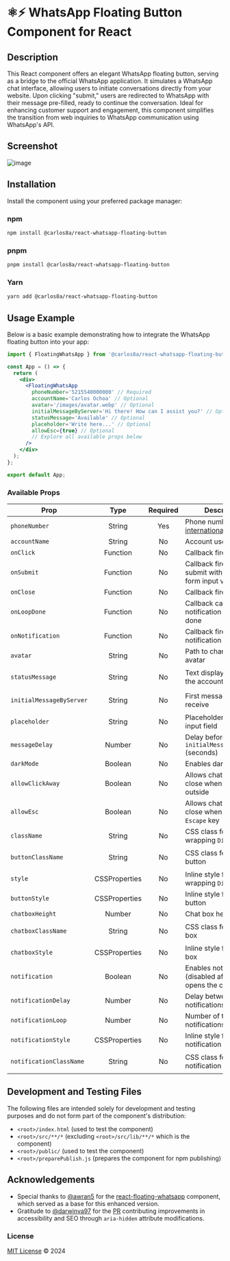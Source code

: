 # ⚛️⚡ WhatsApp Floating Button Component for React

## Description

This React component offers an elegant WhatsApp floating button, serving as a bridge to the official WhatsApp application. It simulates a WhatsApp chat interface, allowing users to initiate conversations directly from your website. Upon clicking "submit," users are redirected to WhatsApp with their message pre-filled, ready to continue the conversation. Ideal for enhancing customer support and engagement, this component simplifies the transition from web inquiries to WhatsApp communication using WhatsApp's API.

## Screenshot

![image](https://github.com/CarlosUlisesOchoa/react-whatsapp-floating-button/assets/26280134/10faede4-54cb-40a2-9931-17d596ded527)


## Installation

Install the component using your preferred package manager:

### npm

```bash
npm install @carlos8a/react-whatsapp-floating-button
```

### pnpm

```bash
pnpm install @carlos8a/react-whatsapp-floating-button
```

### Yarn

```bash
yarn add @carlos8a/react-whatsapp-floating-button
```

## Usage Example

Below is a basic example demonstrating how to integrate the WhatsApp floating button into your app:

```jsx
import { FloatingWhatsApp } from '@carlos8a/react-whatsapp-floating-button';

const App = () => {
  return (
    <div>
      <FloatingWhatsApp
        phoneNumber='5215540000000' // Required
        accountName='Carlos Ochoa' // Optional
        avatar='/images/avatar.webp' // Optional
        initialMessageByServer='Hi there! How can I assist you?' // Optional
        statusMessage='Available' // Optional
        placeholder='Write here...' // Optional
        allowEsc={true} // Optional
        // Explore all available props below
      />
    </div>
  );
};

export default App;
```

### Available Props

| Prop                      |     Type      | Required | Description                                                                                                              | Default                          |
|---------------------------|:-------------:|:--------:|--------------------------------------------------------------------------------------------------------------------------|----------------------------------|
| `phoneNumber`             |    String     | Yes      | Phone number in [international format](https://faq.whatsapp.com/general/contacts/how-to-add-an-international-phone-number)| `5215540000000`                  |
| `accountName`             |    String     | No       | Account username                                                                                                         | `Account Name`                   |
| `onClick`                 |   Function    | No       | Callback fired on click                                                                                                  | `-`                              |
| `onSubmit`                |   Function    | No       | Callback fired on submit with event and form input value                                                                 | `-`                              |
| `onClose`                 |   Function    | No       | Callback fired on close                                                                                                  | `-`                              |
| `onLoopDone`              |   Function    | No       | Callback called when notification loop is done                                                                           | `-`                              |
| `onNotification`          |   Function    | No       | Callback fired when a notification is triggered                                                                          | `-`                              |
| `avatar`                  |    String     | No       | Path to change user avatar                                                                                               | `UI Face`                        |
| `statusMessage`           |    String     | No       | Text displayed below the account username                                                                                | `Typically replies within 1 hour`|
| `initialMessageByServer`  |    String     | No       | First message visitors receive                                                                                           | `Hello there! How can we help?`  |
| `placeholder`             |    String     | No       | Placeholder text for the input field                                                                                     | `Type a message..`               |
| `messageDelay`            |    Number     | No       | Delay before displaying `initialMessageByServer` (seconds)                                                               | `2`                              |
| `darkMode`                |    Boolean    | No       | Enables dark style                                                                                                       | `false`                          |
| `allowClickAway`          |    Boolean    | No       | Allows chat box to close when clicking outside                                                                           | `false`                          |
| `allowEsc`                |    Boolean    | No       | Allows chat box to close when pressing `Escape` key                                                                      | `false`                          |
| `className`               |    String     | No       | CSS class for the main wrapping `Div`                                                                                    | `floating-whatsapp`              |
| `buttonClassName`         |    String     | No       | CSS class for the button                                                                                                 | `floating-whatsapp-button`       |
| `style`                   | CSSProperties | No       | Inline style for the main wrapping `Div`                                                                                 | `{}`                             |
| `buttonStyle`             | CSSProperties | No       | Inline style for the button                                                                                              | `{}`                             |
| `chatboxHeight`           |    Number     | No       | Chat box height                                                                                                          | `320`                            |
| `chatboxClassName`        |    String     | No       | CSS class for the chat box                                                                                               | `floating-whatsapp-chatbox`      |
| `chatboxStyle`            | CSSProperties | No       | Inline style for the chat box                                                                                            | `{}`                             |
| `notification`            |    Boolean    | No       | Enables notifications (disabled after user opens the chat box)                                                           | `false`                          |
| `notificationDelay`       |    Number     | No       | Delay between notifications (seconds)                                                                                    | `60`                             |
| `notificationLoop`        |    Number     | No       | Number of times notifications loop                                                                                       | `0`                              |
| `notificationStyle`       | CSSProperties | No       | Inline style for notification                                                                                            | `-`                              |
| `notificationClassName`   |    String     | No       | CSS class for notification indicator                                                                                     | `floating-whatsapp-notification` |

## Development and Testing Files

The following files are intended solely for development and testing purposes and do not form part of the component's distribution:

- `<root>/index.html` (used to test the component)
- `<root>/src/**/*` (excluding `<root>/src/lib/**/*` which is the component)
- `<root>/public/` (used to test the component)
- `<root>/preparePublish.js` (prepares the component for npm publishing)

## Acknowledgements

- Special thanks to [@awran5](https://github.com/awran5) for the [react-floating-whatsapp](https://github.com/awran5/react-floating-whatsapp) component, which served as a base for this enhanced version.
- Gratitude to [@darwinva97](https://github.com/darwinva97) for the [PR](https://github.com/awran5/react-floating-whatsapp/pull/27) contributing improvements in accessibility and SEO through `aria-hidden` attribute modifications.

### License

[MIT License](LICENSE) © 2024
